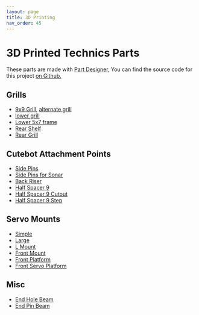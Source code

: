 ```yaml
---
layout: page
title: 3D Printing
nav_order: 45
---
```


# 3D Printed Technics Parts

These parts are made with [Part Designer](https://marian42.de/partdesigner/), You can find 
the source code for this project [on Github.](https://github.com/marian42/partdesigner)



## Grills

* [9x9 Grill](https://marian42.de/partdesigner/?part=0Z12Z17x11ey12dy14z1bz114Y123Y111x19z112z119z12bz13dz15cz122z136z146z167z186z1b8z153z176z193z1c7z1f7z1140z1a4Z1daZ111bx11c2y121dy1108Z1153Z1198Y11f3Y1169x1&name=Cutebot%20grill), [alternate grill](https://marian42.de/partdesigner/?part=0Z12Z17x11ey12dy14z1bz114z124z111x19z112z119z12bz13dz15cz122z136z146z167z186z1b8z153z176z193z1c7z1f7z1140z1a4Z1daZ111bx11c2y121dy1108Z1153Z1198z11fcz1169x1&name=Cutebot%20grill)  
* [lower grill](https://marian42.de/partdesigner/?part=0Z12Z17x11ey02dy069y14z1bz111x19z112z119z12bz122z136z146z167z153z176z193z1c7z1a4Z1daZ111bx11c2y021dy0319y1108z1153z1169x1&name=Cutebot%20lower%20grill)  
* [Lower 5x7 frame](https://marian42.de/partdesigner/?part=4dx19cy1113x11bay11y1dy02dy0c9y1215y171x1161x129bz1322z13bcz1466z1525z15f6z12a1x13c0y1527x16dey1d1y115dy021dy0459y17c5y1329x15f9x1&name=Beam%20Frame%205%20x%207%20half)  
* [Rear Shelf](https://marian42.de/partdesigner/?part=0y17y11ey14dy19cy1113y11bay1299y11y1dy12dy169y1c9y1155y1215y1311y19y120y14fy19ey1115y11bcy129by13bay1fy12fy16by1cby1157y1217y1313y1453y122y1523y153y16dcy1a4y18edy111dy1b5ey1&name=Cutebot%20Rear%20Shelf)  
* [Rear Grill](https://marian42.de/partdesigner/?part=7y01ey04dx19cx1113x11bax1299x03b8y051fz35f0z30z32z3dy02dy0451y017x142x18dx1100x11a3x127ex1399x14fcx13bx182x1f1x1190x1267x137ex14ddx168cx171x1d3x1161x1223x1321x02ax164x1c2x114cx120ax1304x1442x15ccx15bx1b5x113bx11f5x12ebx1425x15abx1785x120y04fy03bay0521y02fy06by0453y05dfy051y16day1a2y18eby111by1b5cy11c4y1e35y1&name=Cutebot%20Rear%20Grill)

## Cutebot Attachment Points

* [Side Pins](https://marian42.de/partdesigner/?part=4dy19cy1113y11bay1299y169y1c9y1155y1215y1311y1100y11a3y127ey14fcy16afy142y117y1142y11fey12f6y15bay1796y15ey126y19eX1115X11bcX129bX13baX1102x11a5y1280y139by14fex16b1y18bcy1b27z3c83z38fy144y119z32bz3200y12f8y1434y1798y19d0y1bcy160y1d5X1163X1225X1323X1465X114ex15cex1&name=FA%20Side%20Pins)  
* [Side Pins for Sonar](https://marian42.de/partdesigner/?part=4dy1299y14fcy16afy142y117y15bay1796y15ey126y19eX1115X11bcX129bX13baX1102x11a5y1280y139by14fex16b1y18bcy1b27z3c83z38fy144y119z32bz3200y12f8y1434y1798y19d0y1bcy160y1d5X1163X1225X1323X1465X114ex15cex1&name=FA%20Side%20Pins%202)  
* [Back Riser](https://marian42.de/partdesigner/?part=1ey14dy19cx1113x11bax1299y13b8y12dy169y1311y1451y142Y1100X11a3X127eX14fcY16afY117Y15eY15baY1796Y126Y182Y1190Y1267Y137eY168cY1893Y1afaZ3c54Z33bY114Z324Z3afY11ebY12dfY1417Y1773Y19a7Y157Y1d3x1161x1223x114cX120aX1304X1&name=Back%20Riser)  
* [Half Spacer 9](https://marian42.de/partdesigner/?part=7y11ey14dy19cy1113y11bay1299y13b8y10y1dy12dy169y1c9y1155y1215y1311y1451y11y120X04fX09eX0115X01bcX029bX03baX035y173y1d5y1163y1225y1323y1465y15f3y113y14ay197y110cy11b1y128ey13aby1510y16c5y11dy1&name=Half%20Spacer%209)  
* [Half Spacer 9 Cutout](https://marian42.de/partdesigner/?part=3b8y10y1451y11y120X04fX09eX0115X01bcX029bX03baX0521X09X035y173y1d5y1163y1225y1323y1465y15f3y113y14ay197y110cy11b1y128ey13aby1510y16c5y11dy1&name=Half%20Spacer%209%20Cutout)  
* [Half Spacer 9 Step](https://marian42.de/partdesigner/?part=0y17y11ey14dy19cy1113y11bay1299y13b8y19X020X04fX09eX0115X01bcX029bX03baX0521X013y135y173y1d5y1163y1225y1323y1465y15f3y11dy14ay197y110cy11b1y128ey13aby1510y16c5y1&name=Half%20Spacer%209%20Step)

## Servo Mounts

* [Simple](https://marian42.de/partdesigner/?part=7X017X13bx13y111y133y171y1d3y16y11by148y195y110ay113y135y073y1d5y1163y11dy14ay097y110cy11b1y166y337y175y1d7y1165y1227y14cy199y110ey11b3y1290y1d9X0152X11fbx1&name=Servo%20Mount%20Simple)  
* [Large](https://marian42.de/partdesigner/?part=51y1a0y1117y11bey129dy13bcz1466z122z136z16dy1cdy1159y1219y1315y1500z15cfz146z167z186z1b8z1a2y1119y11c0y129fy13bey1525z15f6z153z176z1cfy115by121by1317y1457y16b5z17afz193z1c7z1f7z1140z111by11c2y1a4z1daz115dy121dy11aby1286y1108z1153z1206y12fey126fx1386x1198z11fcz12f3x142dx120y14fy19ey1115y11bcy129bz1322z19z112z12fy16by1cby1157y1217y139bz1443z119z12bz13dz15cz17y11ey10z12z1dy12dy117y142y14z1bz126y15ey13bx182x114z124z15bx1b5x1&name=Servo%20Mount%20Lg)  
* [L Mount](https://marian42.de/partdesigner/?part=0Z12Z17y11ey14dy19cy1113y1dy12dy169y1c9y1155y14z1bz114z124z138z155z19z112z120y14fy19ey1115y11bcy12fy16by1cby1157y1217y119z12bz13dz15cz17dz1adz122Z136Z151y1a0y1117y11bey129dy16dy1cdy1159y1219y1315y146z167z186z1b8z1eaz1131z1&name=Servo%20L%20Mount)  
* [Front Mount](https://marian42.de/partdesigner/?part=1eX042X182x111y133y171y1d3y1161y13Z18Z11by148y195y110ay11afy1cz118z125z13cz156z17cz135y173y0d5y1163y1225y113z121z14ay197y010cy11b1y128ey1c4y32cz145z15dz185z1aez1e9z175y1d7y1165y1227y1325y137Z152Z199y110ey11b3y1290y13ady168z192z1b9z1f6z1132z1186z1167X0210X12f1x1&name=Servo%20Mount)  
* [Front Platform](https://marian42.de/partdesigner/?part=0y17Y11eY14dY19cY1113Y11bay11y1dY12dY169Y1c9Y1155Y1215y19Y120Y14fY19eY1115Y1fY12fY16bY1cbY1157Y122Y151Y1a0Y1117Y11beY131Y16dY1cdY1159Y1219Y153Y1a2Y1119Y11c0Y129fY16fY1cfY115bY121bY1317Y1a4y111bY11c2Y12a1Y13c0Y1527Y16dey1d1y115dY121dY1319Y1459Y15e5Y17c5y1&name=Front%20Platform)  
* [Front Servo Platform](https://marian42.de/partdesigner/?part=4dy19cY1113Y11bay169y1c9Y1155Y1215y19Z112Z120Y14fY19eY1115Y12fY16bY1cbY1157Y122Y151Y1a0Y1117Y11beY131Y16dY1cdY1159Y1219Y153Z176Z1a2Y1119Y11c0Y129fY1cfY115bY121bY1317Y12a1y13c0Y1527Y16dey1319y1459Y15e5Y17c5y1&name=Front%20Servo%20%20Platform)

## Misc

* [End Hole Beam](https://marian42.de/partdesigner/?part=1eX14dy19cX1113y11baX1299y13b8X151fY16d6Z17d2Z17y10Z12Z169y1155y1311y15ddY1dy133X1d3X1223X1463X1&name=End%20Hole%20Beam)  
* [End Pin Beam](https://marian42.de/partdesigner/?part=0z32z37Y11eX14dy19cX1113y11baX1299y13b8X151fY16d6z37d2z3dY169y1155y1311y15ddY133X1d3X1223X1463X1&name=End%20Pin%20Beam)


